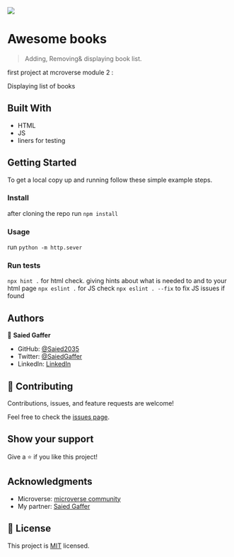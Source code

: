 ![](https://img.shields.io/badge/Microverse-blueviolet)

# Awesome books

> Adding, Removing& displaying book list.


first project at mcroverse module 2 :

 Displaying list of books

## Built With

- HTML
- JS
- liners for testing



## Getting Started


To get a local copy up and running follow these simple example steps.

### Install
 
 after cloning the repo run 
 `npm install`

### Usage
   run 
   `python -m http.sever`
### Run tests
   `npx hint .` for html check. giving hints about what is needed to and to your html page
   `npx eslint .` for JS check
   `npx eslint . --fix` to fix JS issues if found

## Authors

👤 **Saied Gaffer**

- GitHub: [@Saied2035](https://github.com/AckonSamuel)
- Twitter: [@SaiedGaffer](https://twitter.com/AckonSamuel)
- LinkedIn: [LinkedIn](https://www.linkedin.com/in/samuel-ackon-882717190/)

## 🤝 Contributing

Contributions, issues, and feature requests are welcome!

Feel free to check the [issues page](https://github.com/AckonSamuel/awesome-books/issues).

## Show your support

Give a ⭐️ if you like this project!

## Acknowledgments

- Microverse: [microverse community](https://github.com/microverseinc)
- My partner: [Saied Gaffer](https://github.com/saied2035)

## 📝 License

This project is [MIT](./MIT.md) licensed.
